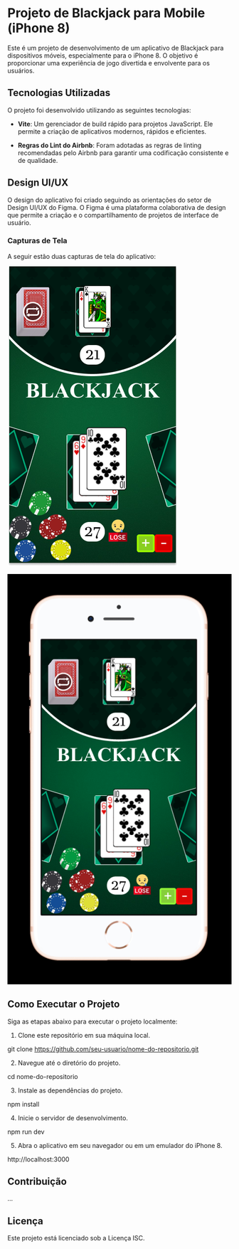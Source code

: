 # Projeto de Blackjack para Mobile (iPhone 8)

Este é um projeto de desenvolvimento de um aplicativo de Blackjack para dispositivos móveis, especialmente para o iPhone 8. O objetivo é proporcionar uma experiência de jogo divertida e envolvente para os usuários.

## Tecnologias Utilizadas

O projeto foi desenvolvido utilizando as seguintes tecnologias:

- **Vite**: Um gerenciador de build rápido para projetos JavaScript. Ele permite a criação de aplicativos modernos, rápidos e eficientes.

- **Regras do Lint do Airbnb**: Foram adotadas as regras de linting recomendadas pelo Airbnb para garantir uma codificação consistente e de qualidade.

## Design UI/UX

O design do aplicativo foi criado seguindo as orientações do setor de Design UI/UX do Figma. O Figma é uma plataforma colaborativa de design que permite a criação e o compartilhamento de projetos de interface de usuário.

### Capturas de Tela

A seguir estão duas capturas de tela do aplicativo:

![Captura de Tela 1](src/imgs/iphone2.png)

![Captura de Tela 2](src/imgs/iphone.png)

## Como Executar o Projeto

Siga as etapas abaixo para executar o projeto localmente:

1. Clone este repositório em sua máquina local.

git clone https://github.com/seu-usuario/nome-do-repositorio.git

2. Navegue até o diretório do projeto.

cd nome-do-repositorio

3. Instale as dependências do projeto.

npm install

4. Inicie o servidor de desenvolvimento.

npm run dev


5. Abra o aplicativo em seu navegador ou em um emulador do iPhone 8.

http://localhost:3000


## Contribuição

...

## Licença

Este projeto está licenciado sob a Licença ISC.
